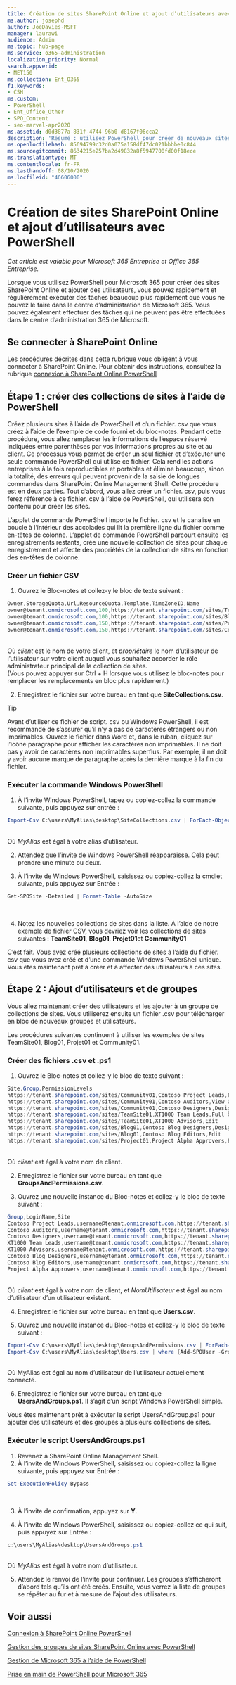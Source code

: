 ```yaml
---
title: Création de sites SharePoint Online et ajout d’utilisateurs avec PowerShell
ms.author: josephd
author: JoeDavies-MSFT
manager: laurawi
audience: Admin
ms.topic: hub-page
ms.service: o365-administration
localization_priority: Normal
search.appverid:
- MET150
ms.collection: Ent_O365
f1.keywords:
- CSH
ms.custom:
- PowerShell
- Ent_Office_Other
- SPO_Content
- seo-marvel-apr2020
ms.assetid: d0d3877a-831f-4744-96b0-d8167f06cca2
description: 'Résumé : utilisez PowerShell pour créer de nouveaux sites SharePoint Online, puis ajoutez des utilisateurs et des groupes à ces sites.'
ms.openlocfilehash: 85694799c32d0a075a158df47dc021bbbbe0c844
ms.sourcegitcommit: 8634215e257ba2d49832a8f5947700fd00f18ece
ms.translationtype: MT
ms.contentlocale: fr-FR
ms.lasthandoff: 08/10/2020
ms.locfileid: "46606000"
---
```

# <a name="create-sharepoint-online-sites-and-add-users-with-powershell"></a>Création de sites SharePoint Online et ajout d’utilisateurs avec PowerShell

*Cet article est valable pour Microsoft 365 Entreprise et Office 365 Entreprise.*

Lorsque vous utilisez PowerShell pour Microsoft 365 pour créer des sites SharePoint Online et ajouter des utilisateurs, vous pouvez rapidement et régulièrement exécuter des tâches beaucoup plus rapidement que vous ne pouvez le faire dans le centre d’administration de Microsoft 365. Vous pouvez également effectuer des tâches qui ne peuvent pas être effectuées dans le centre d’administration 365 de Microsoft. 

## <a name="connect-to-sharepoint-online"></a>Se connecter à SharePoint Online

Les procédures décrites dans cette rubrique vous obligent à vous connecter à SharePoint Online. Pour obtenir des instructions, consultez la rubrique [connexion à SharePoint Online PowerShell](https://docs.microsoft.com/powershell/sharepoint/sharepoint-online/connect-sharepoint-online?view=sharepoint-ps)

## <a name="step-1-create-new-site-collections-using-powershell"></a>Étape 1 : créer des collections de sites à l’aide de PowerShell

Créez plusieurs sites à l’aide de PowerShell et d’un fichier. csv que vous créez à l’aide de l’exemple de code fourni et du bloc-notes. Pendant cette procédure, vous allez remplacer les informations de l’espace réservé indiquées entre parenthèses par vos informations propres au site et au client. Ce processus vous permet de créer un seul fichier et d’exécuter une seule commande PowerShell qui utilise ce fichier. Cela rend les actions entreprises à la fois reproductibles et portables et élimine beaucoup, sinon la totalité, des erreurs qui peuvent provenir de la saisie de longues commandes dans SharePoint Online Management Shell. Cette procédure est en deux parties. Tout d’abord, vous allez créer un fichier. csv, puis vous ferez référence à ce fichier. csv à l’aide de PowerShell, qui utilisera son contenu pour créer les sites.

L’applet de commande PowerShell importe le fichier. csv et le canalise en boucle à l’intérieur des accolades qui lit la première ligne du fichier comme en-têtes de colonne. L’applet de commande PowerShell parcourt ensuite les enregistrements restants, crée une nouvelle collection de sites pour chaque enregistrement et affecte des propriétés de la collection de sites en fonction des en-têtes de colonne.

### <a name="create-a-csv-file"></a>Créer un fichier CSV

1. Ouvrez le Bloc-notes et collez-y le bloc de texte suivant :<br/>

```powershell
Owner,StorageQuota,Url,ResourceQuota,Template,TimeZoneID,Name
owner@tenant.onmicrosoft.com,100,https://tenant.sharepoint.com/sites/TeamSite01,25,EHS#1,10,Contoso Team Site
owner@tenant.onmicrosoft.com,100,https://tenant.sharepoint.com/sites/Blog01,25,BLOG#0,10,Contoso Blog
owner@tenant.onmicrosoft.com,150,https://tenant.sharepoint.com/sites/Project01,25,PROJECTSITE#0,10,Project Alpha
owner@tenant.onmicrosoft.com,150,https://tenant.sharepoint.com/sites/Community01,25,COMMUNITY#0,10,Community Site
```
<br/>Où *client* est le nom de votre client, et *propriétaire* le nom d’utilisateur de l’utilisateur sur votre client auquel vous souhaitez accorder le rôle administrateur principal de la collection de sites.<br/>(Vous pouvez appuyer sur Ctrl + H lorsque vous utilisez le bloc-notes pour remplacer les remplacements en bloc plus rapidement.)<br/>

2. Enregistrez le fichier sur votre bureau en tant que **SiteCollections.csv**.<br/>

> [!TIP]
> Avant d’utiliser ce fichier de script. csv ou Windows PowerShell, il est recommandé de s’assurer qu’il n’y a pas de caractères étrangers ou non imprimables. Ouvrez le fichier dans Word et, dans le ruban, cliquez sur l’icône paragraphe pour afficher les caractères non imprimables. Il ne doit pas y avoir de caractères non imprimables superflus. Par exemple, il ne doit y avoir aucune marque de paragraphe après la dernière marque à la fin du fichier.

### <a name="run-the-windows-powershell-command"></a>Exécuter la commande Windows PowerShell

1. À l’invite Windows PowerShell, tapez ou copiez-collez la commande suivante, puis appuyez sur entrée :<br/>
```powershell
Import-Csv C:\users\MyAlias\desktop\SiteCollections.csv | ForEach-Object {New-SPOSite -Owner $_.Owner -StorageQuota $_.StorageQuota -Url $_.Url -NoWait -ResourceQuota $_.ResourceQuota -Template $_.Template -TimeZoneID $_.TimeZoneID -Title $_.Name}
```
<br/>Où *MyAlias* est égal à votre alias d’utilisateur.<br/>

2. Attendez que l’invite de Windows PowerShell réapparaisse. Cela peut prendre une minute ou deux.<br/>

3. À l’invite de Windows PowerShell, saisissez ou copiez-collez la cmdlet suivante, puis appuyez sur Entrée :<br/>

```powershell
Get-SPOSite -Detailed | Format-Table -AutoSize
```
<br/>

4. Notez les nouvelles collections de sites dans la liste. À l’aide de notre exemple de fichier CSV, vous devriez voir les collections de sites suivantes : **TeamSite01**, **Blog01**, **Projet01**et **Community01**

C’est fait. Vous avez créé plusieurs collections de sites à l’aide du fichier. csv que vous avez créé et d’une commande Windows PowerShell unique. Vous êtes maintenant prêt à créer et à affecter des utilisateurs à ces sites.

## <a name="step-2-add-users-and-groups"></a>Étape 2 : Ajout d’utilisateurs et de groupes

Vous allez maintenant créer des utilisateurs et les ajouter à un groupe de collections de sites. Vous utiliserez ensuite un fichier .csv pour télécharger en bloc de nouveaux groupes et utilisateurs.

Les procédures suivantes continuent à utiliser les exemples de sites TeamSite01, Blog01, Projet01 et Community01.

### <a name="create-csv-and-ps1-files"></a>Créer des fichiers .csv et .ps1

1. Ouvrez le Bloc-notes et collez-y le bloc de texte suivant :<br/>

```powershell
Site,Group,PermissionLevels
https://tenant.sharepoint.com/sites/Community01,Contoso Project Leads,Full Control
https://tenant.sharepoint.com/sites/Community01,Contoso Auditors,View Only
https://tenant.sharepoint.com/sites/Community01,Contoso Designers,Design
https://tenant.sharepoint.com/sites/TeamSite01,XT1000 Team Leads,Full Control
https://tenant.sharepoint.com/sites/TeamSite01,XT1000 Advisors,Edit
https://tenant.sharepoint.com/sites/Blog01,Contoso Blog Designers,Design
https://tenant.sharepoint.com/sites/Blog01,Contoso Blog Editors,Edit
https://tenant.sharepoint.com/sites/Project01,Project Alpha Approvers,Full Control
```
<br/>Où *client* est égal à votre nom de client.<br/>

2. Enregistrez le fichier sur votre bureau en tant que **GroupsAndPermissions.csv**.<br/>

3. Ouvrez une nouvelle instance du Bloc-notes et collez-y le bloc de texte suivant :<br/>

```powershell
Group,LoginName,Site
Contoso Project Leads,username@tenant.onmicrosoft.com,https://tenant.sharepoint.com/sites/Community01
Contoso Auditors,username@tenant.onmicrosoft.com,https://tenant.sharepoint.com/sites/Community01
Contoso Designers,username@tenant.onmicrosoft.com,https://tenant.sharepoint.com/sites/Community01
XT1000 Team Leads,username@tenant.onmicrosoft.com,https://tenant.sharepoint.com/sites/TeamSite01
XT1000 Advisors,username@tenant.onmicrosoft.com,https://tenant.sharepoint.com/sites/TeamSite01
Contoso Blog Designers,username@tenant.onmicrosoft.com,https://tenant.sharepoint.com/sites/Blog01
Contoso Blog Editors,username@tenant.onmicrosoft.com,https://tenant.sharepoint.com/sites/Blog01
Project Alpha Approvers,username@tenant.onmicrosoft.com,https://tenant.sharepoint.com/sites/Project01
```
<br/>Où *client* est égal à votre nom de client, et *NomUtilisateur* est égal au nom d’utilisateur d’un utilisateur existant.<br/>

4. Enregistrez le fichier sur votre bureau en tant que **Users.csv**.<br/>

5. Ouvrez une nouvelle instance du Bloc-notes et collez-y le bloc de texte suivant :<br/>

```powershell
Import-Csv C:\users\MyAlias\desktop\GroupsAndPermissions.csv | ForEach-Object {New-SPOSiteGroup -Group $_.Group -PermissionLevels $_.PermissionLevels -Site $_.Site}
Import-Csv C:\users\MyAlias\desktop\Users.csv | where {Add-SPOUser -Group $_.Group –LoginName $_.LoginName -Site $_.Site}
```
<br/>Où MyAlias est égal au nom d’utilisateur de l’utilisateur actuellement connecté.<br/>

6. Enregistrez le fichier sur votre bureau en tant que **UsersAndGroups.ps1**. Il s’agit d’un script Windows PowerShell simple.

Vous êtes maintenant prêt à exécuter le script UsersAndGroup.ps1 pour ajouter des utilisateurs et des groupes à plusieurs collections de sites.

### <a name="run-usersandgroupsps1-script"></a>Exécuter le script UsersAndGroups.ps1

1. Revenez à SharePoint Online Management Shell.<br/>
2. À l’invite de Windows PowerShell, saisissez ou copiez-collez la ligne suivante, puis appuyez sur Entrée :<br/>
```powershell
Set-ExecutionPolicy Bypass
```
<br/>

3. À l’invite de confirmation, appuyez sur **Y**.<br/>

4. À l’invite de Windows PowerShell, saisissez ou copiez-collez ce qui suit, puis appuyez sur Entrée :<br/>

```powershell
c:\users\MyAlias\desktop\UsersAndGroups.ps1
```
<br/>Où *MyAlias* est égal à votre nom d’utilisateur.<br/>

5. Attendez le renvoi de l’invite pour continuer. Les groupes s’afficheront d’abord tels qu’ils ont été créés. Ensuite, vous verrez la liste de groupes se répéter au fur et à mesure de l’ajout des utilisateurs.

## <a name="see-also"></a>Voir aussi

[Connexion à SharePoint Online PowerShell](https://docs.microsoft.com/powershell/sharepoint/sharepoint-online/connect-sharepoint-online?view=sharepoint-ps)

[Gestion des groupes de sites SharePoint Online avec PowerShell](manage-sharepoint-site-groups-with-powershell.md)

[Gestion de Microsoft 365 à l’aide de PowerShell](manage-office-365-with-office-365-powershell.md)
  
[Prise en main de PowerShell pour Microsoft 365](getting-started-with-office-365-powershell.md)

